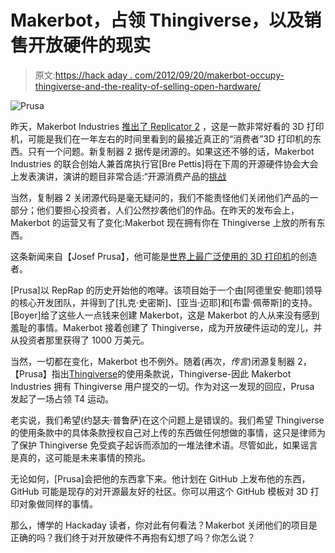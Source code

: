 # Makerbot，占领 Thingiverse，以及销售开放硬件的现实

> 原文:[https://hack aday . com/2012/09/20/makerbot-occupy-thingiverse-and-the-reality-of-selling-open-hardware/](https://hackaday.com/2012/09/20/makerbot-occupy-thingiverse-and-the-reality-of-selling-open-hardware/)

![](../Images/02eef27728e89f86bbdd9dac609126a5.png "Prusa")

昨天，Makerbot Industries [推出了 Replicator 2](http://hackaday.com/2012/09/19/introducing-the-makerbot-replicator-2) ，这是一款非常好看的 3D 打印机，可能是我们在一年左右的时间里看到的最接近真正的“消费者”3D 打印机的东西。只有一个问题。新复制器 2 据传是闭源的。如果这还不够的话，Makerbot Industries 的联合创始人兼首席执行官[Bre Pettis]将在下周的开源硬件协会大会上发表演讲，演讲的题目非常合适:“开源消费产品的[挑战](http://summit.oshwa.org/challenges-of-open-source-consumer-products/)

当然，复制器 2 关闭源代码是毫无疑问的，我们不能责怪他们关闭他们产品的一部分；他们要担心投资者，人们公然抄袭他们的作品。在昨天的发布会上，Makerbot 的运营又有了变化:Makerbot 现在拥有你在 Thingiverse 上放的所有东西。

这条新闻来自【Josef Prusa】，他可能是[世界上最广泛使用的 3D 打印机](http://reprap.org/wiki/Prusa_Mendel)的创造者。

[Prusa]以 RepRap 的历史开始他的咆哮。该项目始于一个由[阿德里安·鲍耶]领导的核心开发团队，并得到了[扎克·史密斯]、[亚当·迈耶]和[布雷·佩蒂斯]的支持。[Boyer]给了这些人一点钱来创建 Makerbot，这是 Makerbot 的人从来没有感到羞耻的事情。Makerbot 接着创建了 Thingiverse，成为开放硬件运动的宠儿，并从投资者那里获得了 1000 万美元。

当然，一切都在变化，Makerbot 也不例外。随着(再次，*传言*)闭源复制器 2，【Prusa】指出[Thingiverse](http://www.thingiverse.com/legal)的使用条款说，Thingiverse-因此 Makerbot Industries 拥有 Thingiverse 用户提交的一切。作为对这一发现的回应，Prusa 发起了一场占领 T4 运动。

老实说，我们希望(约瑟夫·普鲁萨)在这个问题上是错误的。我们希望 Thingiverse 的使用条款中的具体条款授权自己对上传的东西做任何想做的事情，这只是律师为了保护 Thingiverse 免受疯子起诉而添加的一堆法律术语。尽管如此，如果谣言是真的，这可能是未来事情的预兆。

无论如何，[Prusa]会把他的东西拿下来。他计划在 GitHub 上发布他的东西，GitHub 可能是现存的对开源最友好的社区。你可以用这个 GitHub 模板对 3D 打印对象做同样的事情。

那么，博学的 Hackaday 读者，你对此有何看法？Makerbot 关闭他们的项目是正确的吗？我们终于对开放硬件不再抱有幻想了吗？你怎么说？